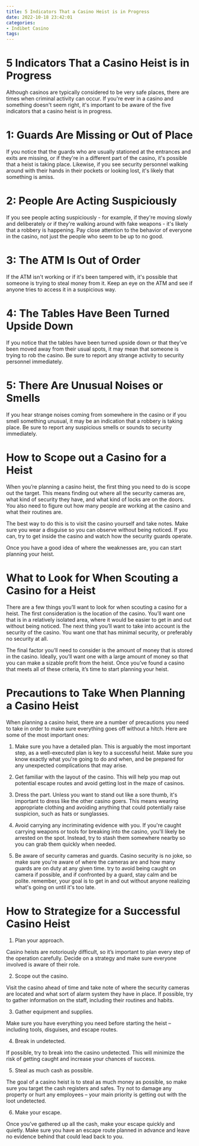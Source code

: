 ```yaml
---
title: 5 Indicators That a Casino Heist is in Progress
date: 2022-10-18 23:42:01
categories:
- Indibet Casino
tags:
---
```



#  5 Indicators That a Casino Heist is in Progress

Although casinos are typically considered to be very safe places, there are times when criminal activity can occur. If you're ever in a casino and something doesn't seem right, it's important to be aware of the five indicators that a casino heist is in progress.

# 1: Guards Are Missing or Out of Place

If you notice that the guards who are usually stationed at the entrances and exits are missing, or if they're in a different part of the casino, it's possible that a heist is taking place. Likewise, if you see security personnel walking around with their hands in their pockets or looking lost, it's likely that something is amiss.

# 2: People Are Acting Suspiciously

If you see people acting suspiciously - for example, if they're moving slowly and deliberately or if they're walking around with fake weapons - it's likely that a robbery is happening. Pay close attention to the behavior of everyone in the casino, not just the people who seem to be up to no good.

# 3: The ATM Is Out of Order

If the ATM isn't working or if it's been tampered with, it's possible that someone is trying to steal money from it. Keep an eye on the ATM and see if anyone tries to access it in a suspicious way.

# 4: The Tables Have Been Turned Upside Down

If you notice that the tables have been turned upside down or that they've been moved away from their usual spots, it may mean that someone is trying to rob the casino. Be sure to report any strange activity to security personnel immediately.

# 5: There Are Unusual Noises or Smells

If you hear strange noises coming from somewhere in the casino or if you smell something unusual, it may be an indication that a robbery is taking place. Be sure to report any suspicious smells or sounds to security immediately.

#  How to Scope out a Casino for a Heist

When you’re planning a casino heist, the first thing you need to do is scope out the target. This means finding out where all the security cameras are, what kind of security they have, and what kind of locks are on the doors. You also need to figure out how many people are working at the casino and what their routines are.

The best way to do this is to visit the casino yourself and take notes. Make sure you wear a disguise so you can observe without being noticed. If you can, try to get inside the casino and watch how the security guards operate.

Once you have a good idea of where the weaknesses are, you can start planning your heist.

#  What to Look for When Scouting a Casino for a Heist

There are a few things you’ll want to look for when scouting a casino for a heist. The first consideration is the location of the casino. You’ll want one that is in a relatively isolated area, where it would be easier to get in and out without being noticed. The next thing you’ll want to take into account is the security of the casino. You want one that has minimal security, or preferably no security at all.

The final factor you’ll need to consider is the amount of money that is stored in the casino. Ideally, you’ll want one with a large amount of money so that you can make a sizable profit from the heist. Once you’ve found a casino that meets all of these criteria, it’s time to start planning your heist.

#  Precautions to Take When Planning a Casino Heist

When planning a casino heist, there are a number of precautions you need to take in order to make sure everything goes off without a hitch. Here are some of the most important ones:

1. Make sure you have a detailed plan. This is arguably the most important step, as a well-executed plan is key to a successful heist. Make sure you know exactly what you're going to do and when, and be prepared for any unexpected complications that may arise.

2. Get familiar with the layout of the casino. This will help you map out potential escape routes and avoid getting lost in the maze of casinos.

3. Dress the part. Unless you want to stand out like a sore thumb, it's important to dress like the other casino goers. This means wearing appropriate clothing and avoiding anything that could potentially raise suspicion, such as hats or sunglasses.

4. Avoid carrying any incriminating evidence with you. If you're caught carrying weapons or tools for breaking into the casino, you'll likely be arrested on the spot. Instead, try to stash them somewhere nearby so you can grab them quickly when needed.

5. Be aware of security cameras and guards. Casino security is no joke, so make sure you're aware of where the cameras are and how many guards are on duty at any given time. try to avoid being caught on camera if possible, and if confronted by a guard, stay calm and be polite. remember, your goal is to get in and out without anyone realizing what's going on until it's too late.

#  How to Strategize for a Successful Casino Heist

1. Plan your approach.

Casino heists are notoriously difficult, so it’s important to plan every step of the operation carefully. Decide on a strategy and make sure everyone involved is aware of their role.

2. Scope out the casino.

Visit the casino ahead of time and take note of where the security cameras are located and what sort of alarm system they have in place. If possible, try to gather information on the staff, including their routines and habits.

3. Gather equipment and supplies.

Make sure you have everything you need before starting the heist – including tools, disguises, and escape routes.

4. Break in undetected.

If possible, try to break into the casino undetected. This will minimize the risk of getting caught and increase your chances of success.

5. Steal as much cash as possible.

The goal of a casino heist is to steal as much money as possible, so make sure you target the cash registers and safes. Try not to damage any property or hurt any employees – your main priority is getting out with the loot undetected.

6. Make your escape.

Once you’ve gathered up all the cash, make your escape quickly and quietly. Make sure you have an escape route planned in advance and leave no evidence behind that could lead back to you.